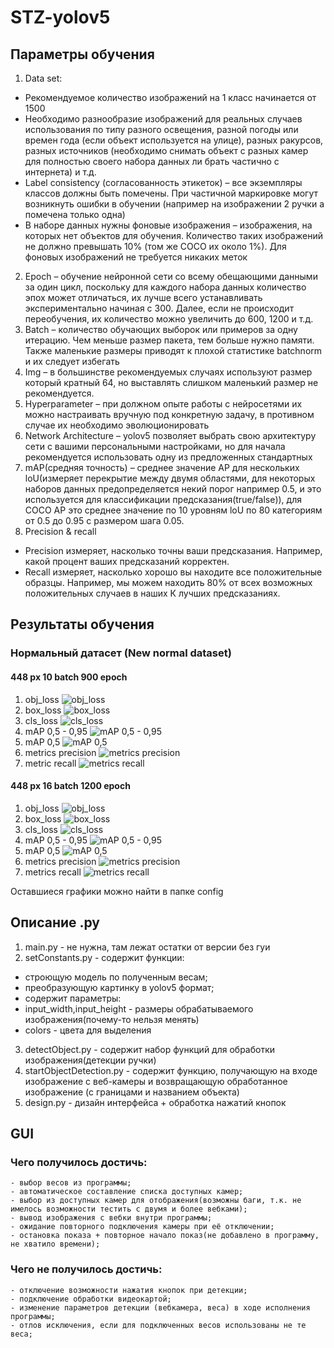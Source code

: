 # STZ-yolov5
## Параметры обучения
1.	Data set:
  + Рекомендуемое количество изображений на 1 класс начинается от 1500
  + Необходимо разнообразие изображений для реальных случаев использования по типу разного освещения, разной погоды или времен года (если объект используется на улице), разных ракурсов, разных источников (необходимо снимать объект с разных камер для полностью своего набора данных ли брать частично с интернета) и т.д.
  + Label consistency (согласованность этикеток) – все экземпляры классов должны быть помечены. При частичной маркировке могут возникнуть ошибки в обучении (например на изображении 2 ручки а помечена только одна)
  + В наборе данных нужны фоновые изображения – изображения, на которых нет объектов для обучения. Количество таких изображений не должно превышать 10% (том же COCO их около 1%). Для фоновых изображений не требуется никаких меток
2.	Epoch – обучение нейронной сети со всему обещающими данными за один цикл, поскольку для каждого набора данных количество эпох может отличаться, их лучше всего устанавливать экспериментально начиная с 300. Далее, если не происходит переобучения, их количество можно увеличить до 600, 1200 и т.д.
3.	Batch – количество обучающих выборок или примеров за одну итерацию. Чем меньше размер пакета, тем больше нужно памяти. Также маленькие размеры приводят к плохой статистике batchnorm и их следует избегать 
4.	Img – в большинстве рекомендуемых случаях используют размер который кратный 64, но выставлять слишком маленький размер не рекомендуется.
5.	Hyperparameter – при должном опыте работы с нейросетями их можно настраивать вручную под конкретную задачу, в противном случае их необходимо эволюционировать 
6.	Network Architecture – yolov5 позволяет выбрать свою архитектуру сети с вашими персональными настройками, но для начала рекомендуется использовать одну из предложенных стандартных 
7.	mAP(средняя точность) – среднее значение AP для нескольких loU(измеряет перекрытие между двумя областями, для некоторых наборов данных предопределяется некий порог например 0.5, и это используется для классификации предсказания(true/false)), для COCO AP это среднее значение по 10 уровням loU по 80 категориям от 0.5 до 0.95 с размером шага 0.05.
8.	Precision & recall
  + Precision измеряет, насколько точны ваши предсказания. Например, какой процент ваших предсказаний корректен.
  + Recall измеряет, насколько хорошо вы находите все положительные образцы. Например, мы можем находить 80% от всех возможных положительных случаев в наших К лучших предсказаниях.

## Результаты обучения
### Нормальный датасет (New normal dataset)
#### 448 px 10 batch 900 epoch
1. obj_loss
![obj_loss](https://user-images.githubusercontent.com/86681516/162638034-56d4a3ce-8af0-4137-8954-c1b750eef164.png)
2. box_loss
![box_loss](https://user-images.githubusercontent.com/86681516/162638028-302fb1c2-8c9d-4f86-8de8-2f601f3bb85f.png)
3. cls_loss
![cls_loss](https://user-images.githubusercontent.com/86681516/162638029-f41e8b20-ff6e-4538-a062-aa7e98440d34.png)
4. mAP 0,5 - 0,95
![mAP 0,5 - 0,95](https://user-images.githubusercontent.com/86681516/162638030-2f5cc349-2d46-4298-96eb-1c4a658775e8.png)
5. mAP 0,5
![mAP 0,5](https://user-images.githubusercontent.com/86681516/162638031-11e71142-d76b-4233-a4fd-1b6518c9509e.png)
6. metrics precision
![metrics precision](https://user-images.githubusercontent.com/86681516/162638032-f361c80e-aa5f-4847-ad2c-da370e8ef792.png)
7. metric recall
![metrics recall](https://user-images.githubusercontent.com/86681516/162638228-ec1a4d31-45aa-44fd-8979-e4db6a9f550b.png)

#### 448 px 16 batch 1200 epoch
1. obj_loss
![obj_loss](https://user-images.githubusercontent.com/86681516/162638151-fd457d8b-4892-43e8-955d-28aa8aa1fa06.png)
2. box_loss
![box_loss](https://user-images.githubusercontent.com/86681516/162638153-83770b95-e61c-4311-ab3e-e505e2be2562.png)
3. cls_loss
![cls_loss](https://user-images.githubusercontent.com/86681516/162638154-caac6aa3-1b0c-48da-a44f-e8d765ff8a19.png)
4. mAP 0,5 - 0,95
![mAP 0,5 - 0,95](https://user-images.githubusercontent.com/86681516/162638155-2b163c29-e5bb-4ca7-ad90-4ca7f6ff66bc.png)
5. mAP 0,5
![mAP 0,5](https://user-images.githubusercontent.com/86681516/162638156-a7cf1c83-8262-4f18-9ede-ddbf5773a5f0.png)
6. metrics precision
![metrics precision](https://user-images.githubusercontent.com/86681516/162638158-09f44350-866b-4731-8dbc-126d4592c381.png)
7. metrics recall
![metrics recall](https://user-images.githubusercontent.com/86681516/162638160-e9f20283-a3b1-4ac2-977a-b22df779536d.png)

Оставшиеся графики можно найти в папке config

## Описание .py
1. main.py - не нужна, там лежат остатки от версии без гуи
2. setConstants.py - содержит функции:
+ строющую модель по полученным весам;
+ преобразующую картинку в yolov5 формат;
+ cодержит параметры:
+ input_width,input_height - размеры обрабатываемого изображения(почему-то нельзя менять)
+ colors - цвета для выделения
3. detectObject.py - содержит набор функций для обработки изображения(детекции ручки)
4. startObjectDetection.py - содержит функцию, получающую на входе изображение с веб-камеры и возвращающую обработанное изображение (с границами и названием объекта)
5. design.py - дизайн интерфейса + обработка нажатий кнопок

## GUI
### Чего получилось достичь:
	- выбор весов из программы;
	- автоматическое составление списка доступных камер;
	- выбор из доступных камер для отображения(возможны баги, т.к. не имелось возможности тестить с двумя и более вебками);
	- вывод изображения с вебки внутри программы;
	- ожидание повторного подключения камеры при её отключении;
	- остановка показа + повторное начало показ(не добавлено в программу, не хватило времени);
### Чего не получилось достичь:
	- отключение возможности нажатия кнопок при детекции;
	- подключение обработки видеокартой;
	- изменение параметров детекции (вебкамера, веса) в ходе исполнения программы;
	- отлов исключения, если для подключенных весов использованы не те веса;
